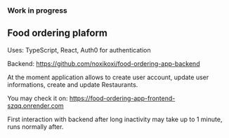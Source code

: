 ### Work in progress

## Food ordering plaform

Uses: TypeScript, React, Auth0 for authentication

Backend: https://github.com/noxikoxi/food-ordering-app-backend

At the moment application allows to create user account, update user informations, create and update Restaurants.

You may check it on: https://food-ordering-app-frontend-szqq.onrender.com

First interaction with backend after long inactivity may take up to 1 minute, runs normally after.
